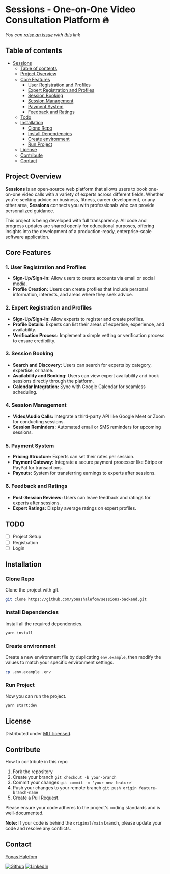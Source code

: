 # Sessions - One-on-One Video Consultation Platform 🔥

*You can [raise an issue][sessions-issues] with [this][sessions-issues] link*

## Table of contents

- [Sessions](#sessions---one-on-one-video-consultation-platform-)
  - [Table of contents](#table-of-contents)
  - [Project Overview](#project-overview)
  - [Core Features](#core-features)
    - [User Registration and Profiles](#1-user-registration-and-profiles)
    - [Expert Registration and Profiles](#2-expert-registration-and-profiles)
    - [Session Booking](#3-session-booking)
    - [Session Management](#4-session-management)
    - [Payment System](#5-payment-system)
    - [Feedback and Ratings](#6-feedback-and-ratings)
  - [Todo](#todo)
  - [Installation](#installation)
    - [Clone Repo](#clone-repo)
    - [Install Dependencies](#install-dependencies)
    - [Create environment](#create-environment)
    - [Run Project](#run-project)
  - [License](#license)
  - [Contribute](#contribute)
  - [Contact](#contact)

## Project Overview

**Sessions** is an open-source web platform that allows users to book one-on-one video calls with a variety of experts
across different fields. Whether you're seeking advice on business, fitness, career development, or any other area,
**Sessions** connects you with professionals who can provide personalized guidance.

This project is being developed with full transparency. All code and progress updates are shared openly for educational
purposes, offering insights into the development of a production-ready, enterprise-scale software application.

## Core Features

### 1. User Registration and Profiles

* **Sign-Up/Sign-In:** Allow users to create accounts via email or social media.
* **Profile Creation:** Users can create profiles that include personal information, interests, and areas where they
  seek advice.

### 2. Expert Registration and Profiles

* **Sign-Up/Sign-In:** Allow experts to register and create profiles.
* **Profile Details:** Experts can list their areas of expertise, experience, and availability.
* **Verification Process:** Implement a simple vetting or verification process to ensure credibility.

### 3. Session Booking

* **Search and Discovery:** Users can search for experts by category, expertise, or name.
* **Availability and Booking:** Users can view expert availability and book sessions directly through the platform.
* **Calendar Integration:** Sync with Google Calendar for seamless scheduling.

### 4. Session Management

* **Video/Audio Calls:** Integrate a third-party API like Google Meet or Zoom for conducting sessions.
* **Session Reminders:** Automated email or SMS reminders for upcoming sessions.

### 5. Payment System

* **Pricing Structure:** Experts can set their rates per session.
* **Payment Gateway:** Integrate a secure payment processor like Stripe or PayPal for transactions.
* **Payouts:** System for transferring earnings to experts after sessions.

### 6. Feedback and Ratings

* **Post-Session Reviews:** Users can leave feedback and ratings for experts after sessions.
* **Expert Ratings:** Display average ratings on expert profiles.

## TODO

- [ ] Project Setup
- [ ] Registration
- [ ] Login

## Installation

### Clone Repo

Clone the project with git.

```bash
git clone https://github.com/yonashalefom/sessions-backend.git
```

### Install Dependencies

Install all the required dependencies.

```bash
yarn install
```

### Create environment

Create a new environment file by duplicating `env.example`, then modify the values to match your specific environment
settings.

```bash
cp .env.example .env
```

### Run Project

Now you can run the project.

```bash
yarn start:dev
```

## License

Distributed under [MIT licensed][license].

## Contribute

How to contribute in this repo

1. Fork the repository
2. Create your branch `git checkout -b your-branch`
3. Commit your changes `git commit -m 'your new feature'`
4. Push your changes to your remote branch `git push origin feature-branch-name`
5. Create a Pull Request.

Please ensure your code adheres to the project's coding standards and is well-documented.

**Note:** If your code is behind the `original/main` branch, please update your code and resolve any conflicts.

## Contact

[Yonas Halefom][author-email]

[![Github][github-shield]][author-github]
[![LinkedIn][linkedin-shield]][author-linkedin]

<!-- BADGE LINKS -->

[github-shield]: https://img.shields.io/badge/GitHub-100000?style=for-the-badge&logo=github&logoColor=white
[linkedin-shield]: https://img.shields.io/badge/LinkedIn-0077B5?style=for-the-badge&logo=linkedin&logoColor=white

<!-- CONTACTS -->

[author-linkedin]: https://www.linkedin.com/in/yonashalefom/

[author-email]: mailto:contact@yonashalefom.com

[author-github]: https://github.com/yonashalefom

<!-- Repository Links -->

[sessions-issues]: https://github.com/yonashalefom/sessions-backend/issues

<!-- License -->

[license]: LICENSE.md
